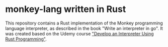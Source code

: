 # monkey-lang written in Rust


This repository contains a Rust implementation of the Monkey programming language interpreter, as described in the book "Write an interpreter in go".
It was created based on the Udemy course ["Develop an Interpreter Using Rust Programming"](https://www.udemy.com/course/develop-an-interpreter-using-rust-programming/).

